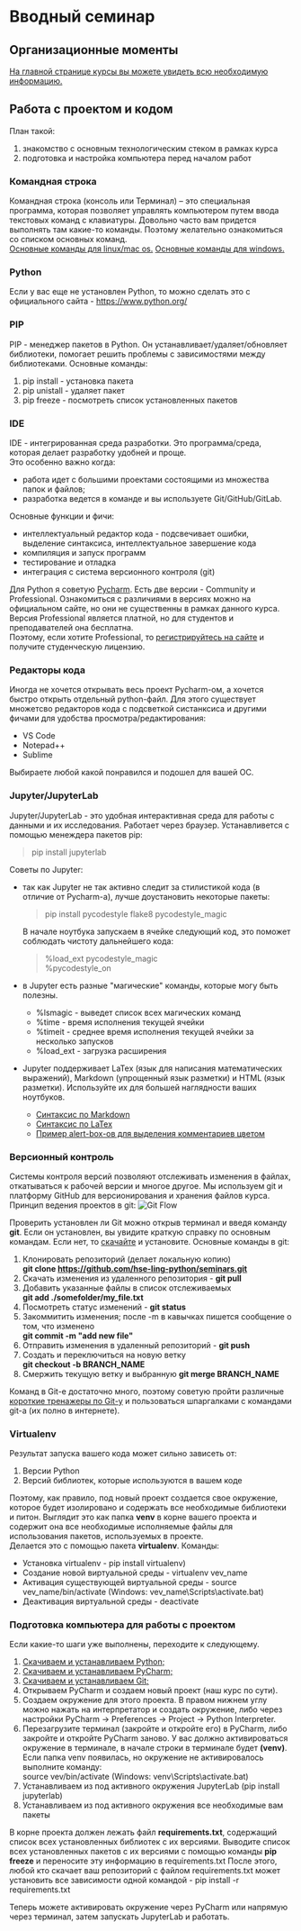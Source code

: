 # Вводный семинар

## Организационные моменты
[На главной странице курсы вы можете увидеть всю необходимую информацию.](https://github.com/MikhailMsc/python_for_nlp_stud)

## Работа с проектом и кодом
План такой:
  1) знакомство с основным технологическим стеком в рамках курса
  2) подготовка и настройка компьютера перед началом работ

### Командная строка
Командная строка (консоль или Терминал) – это специальная программа, которая позволяет управлять компьютером путем ввода 
текстовых команд с клавиатуры. Довольно часто вам придется выполнять там какие-то команды. 
Поэтому желательно ознакомиться со списком основных команд.  
[Основные команды для linux/mac os.](https://www.hostinger.com.ua/rukovodstva/osnovnyje-komandy-linux)
[Основные команды для windows.](https://htmlacademy.ru/blog/articles/windows-command-line)

### Python
Если у вас еще не установлен Python, то можно сделать это с официального сайта - https://www.python.org/

### PIP
PIP - менеджер пакетов в Python. Он устанавливает/удаляет/обновляет библиотеки, 
помогает решить проблемы с зависимостями между библиотеками.
Основные команды:
1) pip install - установка пакета
2) pip unistall - удаляет пакет
3) pip freeze - посмотреть список установленных пакетов

### IDE
IDE - интегрированная среда разработки. Это программа/среда, которая делает разработку удобней и проще.   
Это особенно важно когда: 
  - работа идет с большими проектами состоящими из множества папок и файлов;
  - разработка ведется в команде и вы используете Git/GitHub/GitLab.
  
Основные функции и фичи:
  - интеллектуальный редактор кода - подсвечивает ошибки, выделение синтаксиса, интеллектуальное завершение кода
  - компиляция и запуск программ
  - тестирование и отладка
  - интеграция с система версионного контроля (git) 

Для Python я советую [Pycharm](https://www.jetbrains.com/ru-ru/pycharm/). Есть две версии - Community и Professional.
Ознакомиться с различиями в версиях можно на официальном сайте, но они не существенны в рамках данного курса. Версия Professional является платной, но для студентов и преподавателей она бесплатна.   
Поэтому, если хотите Professional, то [регистрируйтесь на сайте](https://www.jetbrains.com/shop/eform/students) и получите студенческую лицензию.

### Редакторы кода
Иногда не хочется открывать весь проект Pycharm-ом, а хочется быстро открыть отдельный  python-файл. Для этого существует множетсво редакторов кода с подсветкой систанксиса и другими фичами для удобства просмотра/редактирования:
- VS Code
- Notepad++
- Sublime

Выбираете любой какой понравился и подошел для вашей ОС.

### Jupyter/JupyterLab
Jupyter/JupyterLab - это удобная интерактивная среда для работы с данными и их исследования. Работает через браузер.
Устанавливется с помощью менеждера пакетов pip:
> pip install jupyterlab

Советы по Jupyter:  
- так как Jupyter не так активно следит за стилистикой кода (в отличие от Pycharm-а), лучше доустановить некоторые пакеты:
    > pip install pycodestyle flake8 pycodestyle_magic  

  В начале ноутбука запускаем в ячейке следующий код, это поможет соблюдать чистоту дальнейшего кода:
    > %load_ext pycodestyle_magic  
      %pycodestyle_on 
  
- в Jupyter есть разные "магические" команды, которые могу быть полезны.
  - %lsmagic - выведет список всех магических команд
  - %time - время исполнения текущей ячейки
  - %timeit - среднее время исполнения текущей ячейки за несколько запусков
  - %load_ext - загрузка расширения  
  
- Jupyter поддерживает LaTex (язык для написания математических выражений), Markdown (упрощенный язык разметки) и HTML (язык разметки). Используйте их для большей наглядности ваших ноутбуков.
    - [Синтаксис по Markdown](https://www.markdownguide.org/basic-syntax/)
    - [Синтаксис по LaTex](https://ru.overleaf.com/learn)
    - [Пример alert-box-ов для выделения комментариев цветом](https://getbootstrap.com/docs/4.0/components/alerts/)

### Версионный контроль 
Системы контроля версий позволяют отслеживать изменения в файлах, откатываться к рабочей версии и многое другое. 
Мы используем git и платформу GitHub для версионирования и хранения файлов курса.  
Принцип ведения проектов в git:
![Git Flow](https://res.cloudinary.com/practicaldev/image/fetch/s--twX9zDLS--/c_limit%2Cf_auto%2Cfl_progressive%2Cq_auto%2Cw_880/https://dev-to-uploads.s3.amazonaws.com/uploads/articles/3xwqxp14q6uvf17xrxuj.png)

Проверить установлен ли Git можно открыв терминал и введя команду **git**. 
Если он установлен, вы увидите краткую справку по основным командам. 
Если нет, то [скачайте](https://git-scm.com/downloads) и установите.
Основные команды в git:
1) Клонировать репозиторий (делает локальную копию)  
  **git clone https://github.com/hse-ling-python/seminars.git**
2) Скачать изменения из удаленного репозитория - **git pull**
3) Добавить указанные файлы в список отслеживаемых  
   **git add ./somefolder/my_file.txt**
4) Посмотреть статус изменений - **git status**
5) Закоммитить изменения; после -m в кавычках пишется сообщение о том, что изменено  
   **git commit -m "add new file"**
6) Отправить изменения в удаленный репозиторий - **git push**
7) Создать и переключиться на новую ветку  
   **git checkout -b BRANCH_NAME**
8) Смержить текущую ветку и выбранную
   **git merge BRANCH_NAME**

Команд в Git-е достаточно много, поэтому советую пройти различные [короткие тренажеры по Git-y](https://learngitbranching.js.org/?locale=ru_RU)
и пользоваться шпаргалками с командами git-a (их полно в интернете).

### Virtualenv
Результат запуска вашего кода может сильно зависеть от:
1) Версии Python 
2) Версий библиотек, которые используются в вашем коде

Поэтому, как правило, под новый проект создается свое окружение, которое будет изолировано и содержать все необходимые библиотеки и питон.
Выглядит это как папка **venv** в корне вашего проекта и содержит она все необходимые исполняемые файлы для использования пакетов, используемых в проекте.  
Делается это с помощью пакета **virtualenv**. Команды:
- Установка virtualenv -  pip install virtualenv)  
- Создание новой виртуальной среды - virtualenv vev_name  
- Активация существующей виртуальной среды - source vev_name/bin/activate (Windows: vev_name\Scripts\activate.bat)  
- Деактивация виртуальной среды - deactivate  

### Подготовка компьютера для работы с проектом
Если какие-то шаги уже выполнены, переходите к следующему.
1) [Скачиваем и устанавливаем Python;](https://www.python.org/)
2) [Скачиваем и устанавливаем PyCharm;](https://www.jetbrains.com/ru-ru/pycharm/)
3) [Скачиваем и устанавливаем Git;](https://git-scm.com/downloads)
4) Открываем PyCharm и создаем новый проект (наш курс по сути).
5) Создаем окружение для этого проекта. В правом нижнем углу можно нажать на интерпретатор и создать окружение, 
либо через настройки PyCharm -> Preferences -> Project -> Python Interpreter.
6) Перезагрузите терминал (закройте и откройте его) в PyCharm, либо закройте и откройте PyCharm заново. 
   У вас должно активироваться окружение в терминале, в начале строки в терминале будет **(venv)**.
   Если папка venv появилась, но окружение не активировалось выполните команду:  
   source vev/bin/activate (Windows: venv\Scripts\activate.bat)
7) Устанавливаем из под активного окружения JupyterLab (pip install jupyterlab)
8) Устанавливаем из под активного окружения все необходимые вам пакеты

В корне проекта должен лежать файл **requirements.txt**, содержащий список всех установленных библиотек с их версиями.
Выводите список всех установленных пакетов с их версиями с помощью команды **pip freeze** и переносите эту информацию в requirements.txt 
После этого, любой кто скачает ваш репозиторий с файлом requirements.txt может установить все зависимости одной командой - pip install -r requirements.txt  

Теперь можете активировать окружение через PyCharm или напрямую через терминал, затем запускать JupyterLab и работать.


